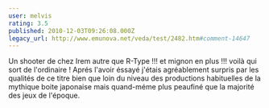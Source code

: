 ```yaml
---
user: melvis
rating: 3.5
published: 2010-12-03T09:26:08.000Z
legacy_url: http://www.emunova.net/veda/test/2482.htm#comment-14647
---
```

Un shooter de chez Irem autre que R-Type !!! et mignon en plus !!! voilà qui sort de l'ordinaire ! 
Aprés l'avoir éssayé j'étais agréablement surpris par les qualités de ce titre bien que loin du niveau des productions habituelles de la mythique boite japonaise mais quand-méme plus peaufiné que la majorité des jeux de l'époque.